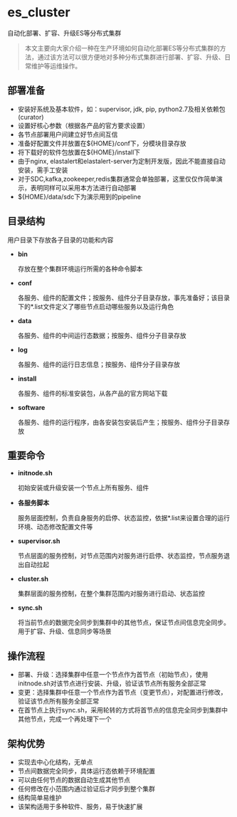 # es_cluster
自动化部署、扩容、升级ES等分布式集群

> 本文主要向大家介绍一种在生产环境如何自动化部署ES等分布式集群的方法，通过该方法可以很方便地对多种分布式集群进行部署、扩容、升级、日常维护等运维操作。

## 部署准备
- 安装好系统及基本软件，如：supervisor, jdk, pip, python2.7及相关依赖包(curator)
- 设置好核心参数（根据各产品的官方要求设置）
- 各节点部署用户间建立好节点间互信
- 准备好配置文件并放置在${HOME}/conf下，分模块目录存放
- 将下载好的软件包放置在${HOME}/install下
- 由于nginx, elastalert和elastalert-server为定制开发版，因此不能直接自动安装，需手工安装
- 对于SDC,kafka,zookeeper,redis集群通常会单独部署，这里仅仅作简单演示，表明同样可以采用本方法进行自动部署
- ${HOME}/data/sdc下为演示用到的pipeline

## 目录结构
用户目录下存放各子目录的功能和内容

- **bin**

  存放在整个集群环境运行所需的各种命令脚本

- **conf**

  各服务、组件的配置文件；按服务、组件分子目录存放，事先准备好；该目录下的*.list文件定义了哪些节点启动哪些服务以及运行角色

- **data**

  各服务、组件的中间运行态数据；按服务、组件分子目录存放

- **log**

  各服务、组件的运行日志信息；按服务、组件分子目录存放

- **install**

  各服务、组件的标准安装包，从各产品的官方网站下载

- **software**

  各服务、组件的运行程序，由各安装包安装后产生；按服务、组件分子目录存放

## 重要命令
- **initnode.sh**
  
  初始安装或升级安装一个节点上所有服务、组件
  
- **各服务脚本**
  
  服务层面控制，负责自身服务的启停、状态监控，依据*.list来设置合理的运行环境、动态修改配置文件等

- **supervisor.sh**
  
  节点层面的服务控制，对节点范围内对服务进行启停、状态监控，节点服务退出自动拉起

- **cluster.sh**

  集群层面的服务控制，在整个集群范围内对服务进行启动、状态监控

- **sync.sh**

  将当前节点的数据完全同步到集群中的其他节点，保证节点间信息完全同步。用于扩容、升级、信息同步等场景


## 操作流程
- 部署、升级：选择集群中任意一个节点作为首节点（初始节点），使用initnode.sh对该节点进行安装、升级，验证该节点所有服务全部正常
- 变更：选择集群中任意一个节点作为首节点（变更节点），对配置进行修改，验证该节点所有服务全部正常
- 在首节点上执行sync.sh，采用轮转的方式将首节点的信息完全同步到集群中其他节点，完成一个再处理下一个

## 架构优势
- 实现去中心化结构，无单点
- 节点间数据完全同步，具体运行态依赖于环境配置
- 可以由任何节点的数据自动生成其他节点
- 任何修改在小范围内通过验证后才同步到整个集群
- 结构简单易维护
- 该架构适用于多种软件、服务，易于快速扩展
